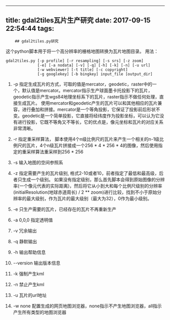 
---
title: gdal2tiles瓦片生产研究
date: 2017-09-15 22:54:44
tags:
---
        ## gdal2tiles.py研究

这个python脚本用于将一个高分辨率的栅格地图转换为瓦片地图目录。
用法：

```
gdal2tiles.py [-p profile] [-r resampling] [-s srs] [-z zoom]
              [-e] [-a nodata] [-v] [-q] [-h] [-k] [-n] [-u url]
              [-w webviewer] [-t title] [-c copyright]
              [-g googlekey] [-b bingkey] input_file [output_dir]
```

1. -p 指定生成瓦片的方式，可取的值是mercator，geodetic，raster中的一个，默认值是mercator。mercator指示生产球面墨卡托投影下的瓦片，geodetic指示产生wgs84地理坐标系下的瓦片，raster指示不做任何处理，直接生成瓦片。
使用mercator和geodetic产生的瓦片可以和其他相应的瓦片兼容，进行叠加和拼接。mercator是一个等角投影，它保证了投影前后形状不变。geodetic是一个简单投影，它直接将经纬度作为投影坐标，可以认为它没有进行投影，它既不等角又不等长，它的优点是，像元坐标和瓦片的对应关系非常清晰。

2. -r 指定重采样算法， 脚本使用4个n级比例尺的瓦片来产生一个相关的n-1级比例尺的瓦片，4个n级瓦片拼接成一个256 * 4 * 256 * 4的图像，然后使用指定的重采样算法重采样到256 * 256
3. -s 输入地图的空间参照系
4. -z 指定需要产生的瓦片级别, 格式2-10或者10，前者指定了最低和最高级，后者只生成一个级别。
如果没有指定级别，那么首先脚本会得到原始图像的分辨率(一个像元代表的实际距离)，然后将它从小到大和每个比例尺级别的分辨率(initialResolution(地球赤道周长) / 2 ** zoom)进行比较，找到不小于原始分辨率的最大级别，作为瓦片的最大级别（最大为32），0作为最小级别。
5. -e 只生产需要的瓦片，已经存在的瓦片不再重新生产
6. -a 0,0,0 指定透明值
7. -v 冗余输出
8. -q 静默输出
9. -h 输出帮助信息
10. --version 输出版本信息
11. -k 强制产生kml
12. -n 禁止产生kml
13. -u 瓦片的url地址
14. -w none 配置生成的网页地图浏览器，none指示不产生地图浏览器，all指示产生所有类型的地图浏览器
